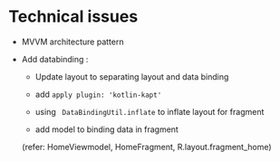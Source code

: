 # Technical issues
 - MVVM architecture pattern
 - Add databinding :
 
	- Update layout to separating layout and data binding
			
	- add `apply plugin: 'kotlin-kapt'`
			
	- using ` DataBindingUtil.inflate` to inflate layout for fragment
			
	- add model to binding data in fragment
			
	(refer: HomeViewmodel, HomeFragment, R.layout.fragment_home)
					
                      
